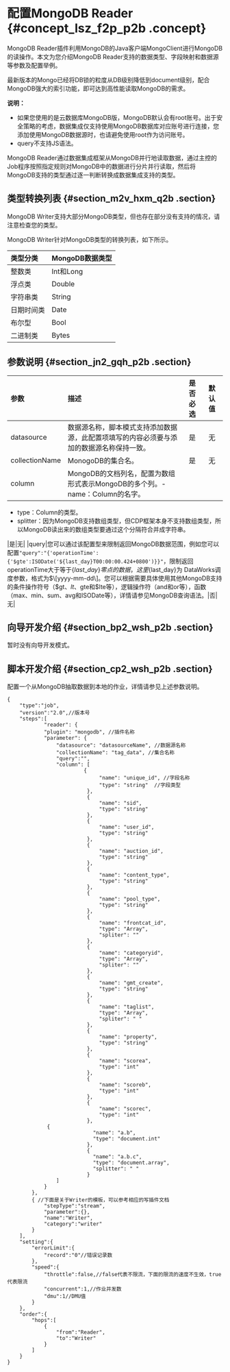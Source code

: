 # 配置MongoDB Reader {#concept_lsz_f2p_p2b .concept}

MongoDB Reader插件利用MongoDB的Java客户端MongoClient进行MongoDB的读操作。本文为您介绍MongoDB Reader支持的数据类型、字段映射和数据源等参数及配置举例。

最新版本的Mongo已经将DB锁的粒度从DB级别降低到document级别，配合MongoDB强大的索引功能，即可达到高性能读取MongoDB的需求。

**说明：** 

-   如果您使用的是云数据库MongoDB版，MongoDB默认会有root账号。出于安全策略的考虑，数据集成仅支持使用MongoDB数据库对应账号进行连接，您添加使用MongoDB数据源时，也请避免使用root作为访问账号。
-   query不支持JS语法。

MongoDB Reader通过数据集成框架从MongoDB并行地读取数据，通过主控的Job程序按照指定规则对MongoDB中的数据进行分片并行读取，然后将MongoDB支持的类型通过逐一判断转换成数据集成支持的类型。

## 类型转换列表 {#section_m2v_hxm_q2b .section}

MongoDB Writer支持大部分MongoDB类型，但也存在部分没有支持的情况，请注意检查您的类型。

MongoDB Writer针对MongoDB类型的转换列表，如下所示。

|类型分类|MongoDB数据类型|
|:---|:----------|
|整数类|Int和Long|
|浮点类|Double|
|字符串类|String|
|日期时间类|Date|
|布尔型|Bool|
|二进制类|Bytes|

## 参数说明 {#section_jn2_gqh_p2b .section}

|参数|描述|是否必选|默认值|
|:-|:-|:---|:--|
|datasource|数据源名称，脚本模式支持添加数据源，此配置项填写的内容必须要与添加的数据源名称保持一致。|是|无|
|collectionName|MonogoDB的集合名。|是|无|
|column|MongoDB的文档列名，配置为数组形式表示MongoDB的多个列。-   name：Column的名字。
-   type：Column的类型。
-   splitter：因为MongoDB支持数组类型，但CDP框架本身不支持数组类型，所以MongoDB读出来的数组类型要通过这个分隔符合并成字符串。

|是|无|
|query|您可以通过该配置型来限制返回MongoDB数据范围，例如您可以配置`"query":"{'operationTime':{'$gte':ISODate('${last_day}T00:00:00.424+0800')}}"`，限制返回operationTime大于等于$\{last\_day\}零点的数据，这里$\{last\_day\}为 DataWorks调度参数，格式为$\[yyyy-mm-dd\]。您可以根据需要具体使用其他MongoDB支持的条件操作符号（$gt、$lt、$gte和$lte等），逻辑操作符（and和or等），函数（max、min、sum、avg和ISODate等），详情请参见MongoDB查询语法。|否|无|

## 向导开发介绍 {#section_bp2_wsh_p2b .section}

暂时没有向导开发模式。

## 脚本开发介绍 {#section_cp2_wsh_p2b .section}

配置一个从MongoDB抽取数据到本地的作业，详情请参见上述参数说明。

```
{
    "type":"job",
    "version":"2.0",//版本号
    "steps":[
            "reader": {
            "plugin": "mongodb", //插件名称
            "parameter": {
                "datasource": "datasourceName", //数据源名称
                "collectionName": "tag_data", //集合名称
                "query":"",
                "column": [
                         {
                              "name": "unique_id", //字段名称
                              "type": "string"  //字段类型
                          },
                          {
                              "name": "sid",
                              "type": "string"
                          },
                          {
                              "name": "user_id",
                              "type": "string"
                          },
                          {
                              "name": "auction_id",
                              "type": "string"
                          },
                          {
                              "name": "content_type",
                              "type": "string"
                          },
                          {
                              "name": "pool_type",
                              "type": "string"
                          },
                          {
                              "name": "frontcat_id",
                              "type": "Array",
                              "spliter": ""
                          },
                          {
                              "name": "categoryid",
                              "type": "Array",
                              "spliter": ""
                          },
                          {
                              "name": "gmt_create",
                              "type": "string"
                          },
                          {
                              "name": "taglist",
                              "type": "Array",
                              "spliter": " "
                          },
                          {
                              "name": "property",
                              "type": "string"
                          },
                          {
                              "name": "scorea",
                              "type": "int"
                          },
                          {
                              "name": "scoreb",
                              "type": "int"
                          },
                          {
                              "name": "scorec",
                              "type": "int"
                          },
			 {
                            "name": "a.b",
                            "type": "document.int"
                          },
                          {
                            "name": "a.b.c",
                            "type": "document.array",
                            "splitter": " "
                          }
                ]
            }
        },
        { //下面是关于Writer的模板，可以参考相应的写插件文档
            "stepType":"stream",
            "parameter":{},
            "name":"Writer",
            "category":"writer"
        }
    ],
    "setting":{
        "errorLimit":{
            "record":"0"//错误记录数
        },
        "speed":{
            "throttle":false,//false代表不限流，下面的限流的速度不生效，true代表限流
            "concurrent":1,//作业并发数
            "dmu":1//DMU值
        }
    },
    "order":{
        "hops":[
            {
                "from":"Reader",
                "to":"Writer"
            }
        ]
    }
}
```

